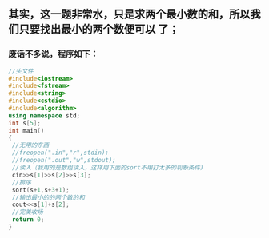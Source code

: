 ## 其实，这一题非常水，只是求两个最小数的和，所以我们只要找出最小的两个数便可以 了；
### 废话不多说，程序如下：
```cpp
//头文件
#include<iostream>
#include<fstream>
#include<string>
#include<cstdio>
#include<algorithm>
using namespace std;
int s[5];
int main()
{
 //无用的东西
 //freopen(".in","r",stdin);
 //freopen(".out","w",stdout);
 //读入（我用的是数组读入，这样用下面的sort不用打太多的判断条件)
 cin>>s[1]>>s[2]>>s[3];
 //排序
 sort(s+1,s+3+1);
 //输出最小的的两个数的和
 cout<<s[1]+s[2];
 //完美收场
 return 0;
}


```